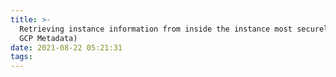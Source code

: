 ```yaml
---
title: >-
  Retrieving instance information from inside the instance most securely (AWS &
  GCP Metadata)
date: 2021-08-22 05:21:31
tags:
---
```


